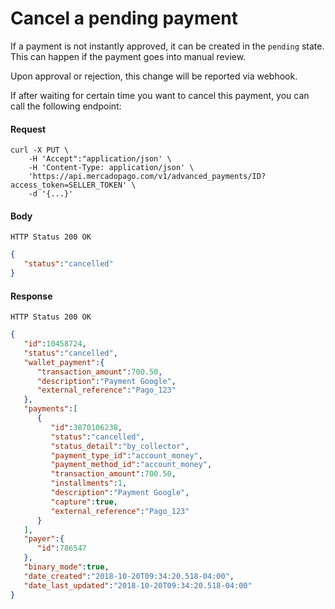 ﻿# Cancel a pending payment

If a payment is not instantly approved, it can be created in the `pending` state. This can happen if the payment goes into manual review.

Upon approval or rejection, this change will be reported via webhook.

If after waiting for certain time you want to cancel this payment, you can call the following endpoint:


#### Request
```curl
curl -X PUT \
    -H 'Accept":"application/json' \
    -H 'Content-Type: application/json' \
    'https://api.mercadopago.com/v1/advanced_payments/ID?access_token=SELLER_TOKEN' \
    -d '{...}'
```

#### Body
`HTTP Status 200 OK`
```json
{
   "status":"cancelled"
}
```

#### Response
`HTTP Status 200 OK`
```json
{
   "id":10458724,
   "status":"cancelled",
   "wallet_payment":{
      "transaction_amount":700.50,
      "description":"Payment Google",
      "external_reference":"Pago_123"
   },
   "payments":[
      {
         "id":3870106238,
         "status":"cancelled",
         "status_detail":"by_collector",
         "payment_type_id":"account_money",
         "payment_method_id":"account_money",
         "transaction_amount":700.50,
         "installments":1,
         "description":"Payment Google",
         "capture":true,
         "external_reference":"Pago_123"
      }
   ],
   "payer":{
      "id":786547
   },
   "binary_mode":true,
   "date_created":"2018-10-20T09:34:20.518-04:00",
   "date_last_updated":"2018-10-20T09:34:20.518-04:00"
}
```
